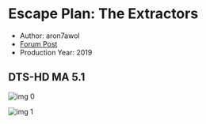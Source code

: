 # Escape Plan: The Extractors

* Author: aron7awol
* [Forum Post](https://www.avsforum.com/threads/bass-eq-for-filtered-movies.2995212/post-58253164)
* Production Year: 2019

## DTS-HD MA 5.1

![img 0](https://i.imgur.com/DSqIbof.jpg)

![img 1](https://i.imgur.com/4NsaCjS.png)

